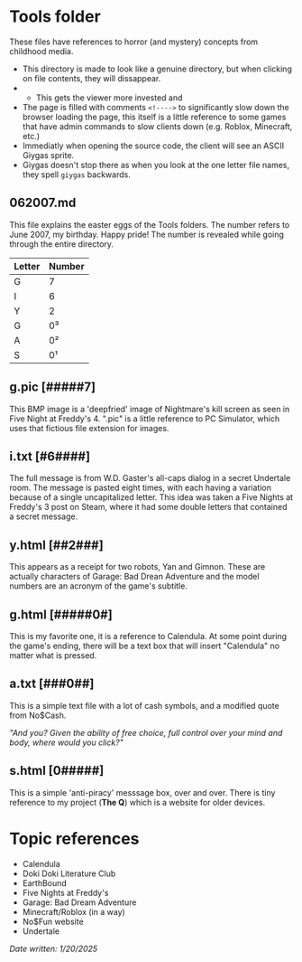 # Tools folder
These files have references to horror (and mystery) concepts from childhood media.
* This directory is made to look like a genuine directory, but when clicking on file contents, they will dissappear.
* * This gets the viewer more invested and 
* The page is filled with comments `<!---->` to significantly slow down the browser loading the page, this itself is a little reference to some games that have admin commands to slow clients down (e.g. Roblox, Minecraft, etc.)
* Immediatly when opening the source code, the client will see an ASCII Giygas sprite.
* Giygas doesn't stop there as when you look at the one letter file names, they spell `giygas` backwards.

## 062007.md
This file explains the easter eggs of the Tools folders. The number refers to June 2007, my birthday. Happy pride! The number is revealed while going through the entire directory.

|  Letter   |   Number  |
| --------- | --------- |
|     G     |     7     |
|     I     |     6     |
|     Y     |     2     |
|     G     |     0³    |
|     A     |     0²    |
|     S     |     0¹    |

## g.pic [#####7]
This BMP image is a 'deepfried' image of Nightmare's kill screen as seen in Five Night at Freddy's 4. ".pic" is a little reference to PC Simulator, which uses that fictious file extension for images.

## i.txt [#6####]
The full message is from W.D. Gaster's all-caps dialog in a secret Undertale room. The message is pasted eight times, with each having a variation because of a single uncapitalized letter. This idea was taken a Five Nights at Freddy's 3 post on Steam, where it had some double letters that contained a secret message.

## y.html [##2###]
This appears as a receipt for two robots, Yan and Gimnon. These are actually characters of Garage: Bad Drean Adventure and the model numbers are an acronym of the game's subtitle.

## g.html [#####0#]
This is my favorite one, it is a reference to Calendula. At some point during the game's ending, there will be a text box that will insert "Calendula" no matter what is pressed.

## a.txt [###0##]
This is a simple text file with a lot of cash symbols, and a modified quote from No$Cash.

*"And you? Given the ability of free choice, full control over your mind and body, where would you click?"*

## s.html [0#####]
This is a simple 'anti-piracy' messsage box, over and over. There is tiny reference to my project (**The Q**) which is a website for older devices.

# Topic references
* Calendula
* Doki Doki Literature Club
* EarthBound
* Five Nights at Freddy's
* Garage: Bad Dream Adventure
* Minecraft/Roblox (in a way)
* No$Fun website
* Undertale

*Date written: 1/20/2025*